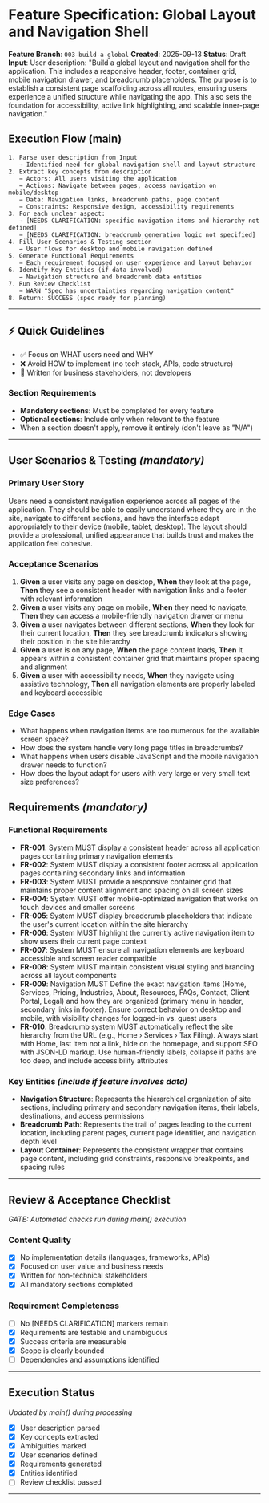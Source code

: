 # Feature Specification: Global Layout and Navigation Shell

**Feature Branch**: `003-build-a-global`
**Created**: 2025-09-13
**Status**: Draft
**Input**: User description: "Build a global layout and navigation shell for the application. This includes a responsive header, footer, container grid, mobile navigation drawer, and breadcrumb placeholders. The purpose is to establish a consistent page scaffolding across all routes, ensuring users experience a unified structure while navigating the app. This also sets the foundation for accessibility, active link highlighting, and scalable inner-page navigation."

## Execution Flow (main)
```
1. Parse user description from Input
   → Identified need for global navigation shell and layout structure
2. Extract key concepts from description
   → Actors: All users visiting the application
   → Actions: Navigate between pages, access navigation on mobile/desktop
   → Data: Navigation links, breadcrumb paths, page content
   → Constraints: Responsive design, accessibility requirements
3. For each unclear aspect:
   → [NEEDS CLARIFICATION: specific navigation items and hierarchy not defined]
   → [NEEDS CLARIFICATION: breadcrumb generation logic not specified]
4. Fill User Scenarios & Testing section
   → User flows for desktop and mobile navigation defined
5. Generate Functional Requirements
   → Each requirement focused on user experience and layout behavior
6. Identify Key Entities (if data involved)
   → Navigation structure and breadcrumb data entities
7. Run Review Checklist
   → WARN "Spec has uncertainties regarding navigation content"
8. Return: SUCCESS (spec ready for planning)
```

---

## ⚡ Quick Guidelines
- ✅ Focus on WHAT users need and WHY
- ❌ Avoid HOW to implement (no tech stack, APIs, code structure)
- 👥 Written for business stakeholders, not developers

### Section Requirements
- **Mandatory sections**: Must be completed for every feature
- **Optional sections**: Include only when relevant to the feature
- When a section doesn't apply, remove it entirely (don't leave as "N/A")

---

## User Scenarios & Testing *(mandatory)*

### Primary User Story
Users need a consistent navigation experience across all pages of the application. They should be able to easily understand where they are in the site, navigate to different sections, and have the interface adapt appropriately to their device (mobile, tablet, desktop). The layout should provide a professional, unified appearance that builds trust and makes the application feel cohesive.

### Acceptance Scenarios
1. **Given** a user visits any page on desktop, **When** they look at the page, **Then** they see a consistent header with navigation links and a footer with relevant information
2. **Given** a user visits any page on mobile, **When** they need to navigate, **Then** they can access a mobile-friendly navigation drawer or menu
3. **Given** a user navigates between different sections, **When** they look for their current location, **Then** they see breadcrumb indicators showing their position in the site hierarchy
4. **Given** a user is on any page, **When** the page content loads, **Then** it appears within a consistent container grid that maintains proper spacing and alignment
5. **Given** a user with accessibility needs, **When** they navigate using assistive technology, **Then** all navigation elements are properly labeled and keyboard accessible

### Edge Cases
- What happens when navigation items are too numerous for the available screen space?
- How does the system handle very long page titles in breadcrumbs?
- What happens when users disable JavaScript and the mobile navigation drawer needs to function?
- How does the layout adapt for users with very large or very small text size preferences?

## Requirements *(mandatory)*

### Functional Requirements
- **FR-001**: System MUST display a consistent header across all application pages containing primary navigation elements
- **FR-002**: System MUST display a consistent footer across all application pages containing secondary links and information
- **FR-003**: System MUST provide a responsive container grid that maintains proper content alignment and spacing on all screen sizes
- **FR-004**: System MUST offer mobile-optimized navigation that works on touch devices and smaller screens
- **FR-005**: System MUST display breadcrumb placeholders that indicate the user's current location within the site hierarchy
- **FR-006**: System MUST highlight the currently active navigation item to show users their current page context
- **FR-007**: System MUST ensure all navigation elements are keyboard accessible and screen reader compatible
- **FR-008**: System MUST maintain consistent visual styling and branding across all layout components
- **FR-009**: Navigation MUST Define the exact navigation items (Home, Services, Pricing, Industries, About, Resources, FAQs, Contact, Client Portal, Legal) and how they are organized (primary menu in header, secondary links in footer). Ensure correct behavior on desktop and mobile, with visibility changes for logged-in vs. guest users
- **FR-010**: Breadcrumb system MUST automatically reflect the site hierarchy from the URL (e.g., Home › Services › Tax Filing). Always start with Home, last item not a link, hide on the homepage, and support SEO with JSON-LD markup. Use human-friendly labels, collapse if paths are too deep, and include accessibility attributes

### Key Entities *(include if feature involves data)*
- **Navigation Structure**: Represents the hierarchical organization of site sections, including primary and secondary navigation items, their labels, destinations, and access permissions
- **Breadcrumb Path**: Represents the trail of pages leading to the current location, including parent pages, current page identifier, and navigation depth level
- **Layout Container**: Represents the consistent wrapper that contains page content, including grid constraints, responsive breakpoints, and spacing rules

---

## Review & Acceptance Checklist
*GATE: Automated checks run during main() execution*

### Content Quality
- [x] No implementation details (languages, frameworks, APIs)
- [x] Focused on user value and business needs
- [x] Written for non-technical stakeholders
- [x] All mandatory sections completed

### Requirement Completeness
- [ ] No [NEEDS CLARIFICATION] markers remain
- [x] Requirements are testable and unambiguous
- [x] Success criteria are measurable
- [x] Scope is clearly bounded
- [ ] Dependencies and assumptions identified

---

## Execution Status
*Updated by main() during processing*

- [x] User description parsed
- [x] Key concepts extracted
- [x] Ambiguities marked
- [x] User scenarios defined
- [x] Requirements generated
- [x] Entities identified
- [ ] Review checklist passed

---
